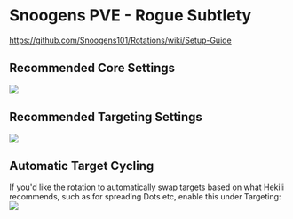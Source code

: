 # Snoogens PVE - Rogue Subtlety  
https://github.com/Snoogens101/Rotations/wiki/Setup-Guide  
## Recommended Core Settings  
![](https://i.imgur.com/A4LIAQ1.png)   

## Recommended Targeting Settings  
![](https://i.imgur.com/ibQJRrb.png)  

## Automatic Target Cycling  
If you'd like the rotation to automatically swap targets based on what Hekili recommends, such as for spreading Dots etc, enable this under Targeting:  
![](https://i.imgur.com/1rDyIp7.png)  